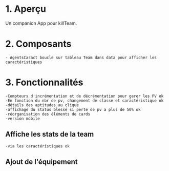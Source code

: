# 1. Aperçu

Un companion App pour killTeam.

# 2. Composants
    - AgentsCaract boucle sur tableau Team dans data pour afficher les caractéristiques

# 3. Fonctionnalités 
    -Compteurs d'incrémentation et de décrémentation pour gerer les PV ok
    -En fonction du nbr de pv, changement de classe et caractéristique ok
    -détails des aptitudes au clique 
    -affichage du status blessé si perte de pv a plus de 50% ok
    -réorganisation des éléments de cards
    -version mobile

## Affiche les stats de la team
    -via les caractéristiques ok

## Ajout de l'équipement